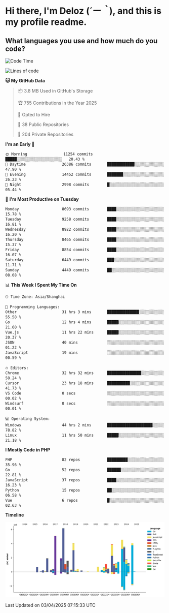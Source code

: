 # **Hi there, I'm Deloz (*´ー｀*), and this is my profile readme.**

## **What languages you use and how much do you code?**

<!--START_SECTION:waka-->
![Code Time](http://img.shields.io/badge/Code%20Time-6%2C060%20hrs%2023%20mins-blue)

![Lines of code](https://img.shields.io/badge/From%20Hello%20World%20I%27ve%20Written-50.2%20million%20lines%20of%20code-blue)

**🐱 My GitHub Data** 

> 📦 3.8 MB Used in GitHub's Storage 
 > 
> 🏆 755 Contributions in the Year 2025
 > 
> 💼 Opted to Hire
 > 
> 📜 38 Public Repositories 
 > 
> 🔑 204 Private Repositories 
 > 
**I'm an Early 🐤** 

```text
🌞 Morning                11254 commits       █████░░░░░░░░░░░░░░░░░░░░   20.43 % 
🌆 Daytime                26386 commits       ████████████░░░░░░░░░░░░░   47.90 % 
🌃 Evening                14452 commits       ███████░░░░░░░░░░░░░░░░░░   26.23 % 
🌙 Night                  2998 commits        █░░░░░░░░░░░░░░░░░░░░░░░░   05.44 % 
```
📅 **I'm Most Productive on Tuesday** 

```text
Monday                   8693 commits        ████░░░░░░░░░░░░░░░░░░░░░   15.78 % 
Tuesday                  9258 commits        ████░░░░░░░░░░░░░░░░░░░░░   16.81 % 
Wednesday                8922 commits        ████░░░░░░░░░░░░░░░░░░░░░   16.20 % 
Thursday                 8465 commits        ████░░░░░░░░░░░░░░░░░░░░░   15.37 % 
Friday                   8854 commits        ████░░░░░░░░░░░░░░░░░░░░░   16.07 % 
Saturday                 6449 commits        ███░░░░░░░░░░░░░░░░░░░░░░   11.71 % 
Sunday                   4449 commits        ██░░░░░░░░░░░░░░░░░░░░░░░   08.08 % 
```


📊 **This Week I Spent My Time On** 

```text
🕑︎ Time Zone: Asia/Shanghai

💬 Programming Languages: 
Other                    31 hrs 3 mins       ██████████████░░░░░░░░░░░   55.58 % 
Go                       12 hrs 4 mins       █████░░░░░░░░░░░░░░░░░░░░   21.60 % 
Vue.js                   11 hrs 22 mins      █████░░░░░░░░░░░░░░░░░░░░   20.37 % 
JSON                     40 mins             ░░░░░░░░░░░░░░░░░░░░░░░░░   01.22 % 
JavaScript               19 mins             ░░░░░░░░░░░░░░░░░░░░░░░░░   00.59 % 

🔥 Editors: 
Chrome                   32 hrs 32 mins      ███████████████░░░░░░░░░░   58.24 % 
Cursor                   23 hrs 18 mins      ██████████░░░░░░░░░░░░░░░   41.73 % 
VS Code                  0 secs              ░░░░░░░░░░░░░░░░░░░░░░░░░   00.02 % 
Windsurf                 0 secs              ░░░░░░░░░░░░░░░░░░░░░░░░░   00.01 % 

💻 Operating System: 
Windows                  44 hrs 2 mins       ████████████████████░░░░░   78.82 % 
Linux                    11 hrs 50 mins      █████░░░░░░░░░░░░░░░░░░░░   21.18 % 
```

**I Mostly Code in PHP** 

```text
PHP                      82 repos            █████████░░░░░░░░░░░░░░░░   35.96 % 
Go                       52 repos            ██████░░░░░░░░░░░░░░░░░░░   22.81 % 
JavaScript               37 repos            ████░░░░░░░░░░░░░░░░░░░░░   16.23 % 
Python                   15 repos            ██░░░░░░░░░░░░░░░░░░░░░░░   06.58 % 
Vue                      6 repos             █░░░░░░░░░░░░░░░░░░░░░░░░   02.63 % 
```



**Timeline**

![Lines of Code chart](https://raw.githubusercontent.com/deloz/deloz/main/assets/bar_graph.png)


 Last Updated on 03/04/2025 07:15:33 UTC
<!--END_SECTION:waka-->
